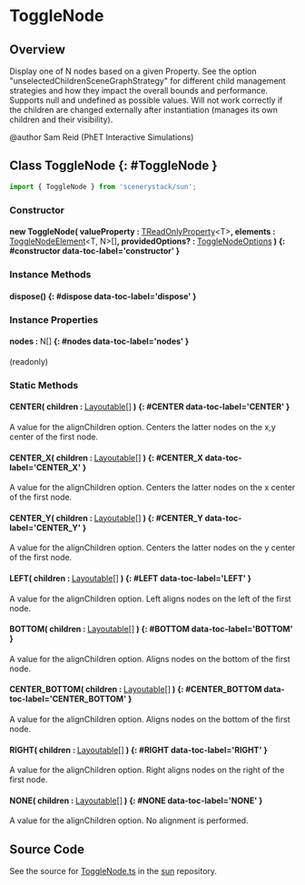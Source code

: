 # ToggleNode

## Overview

Display one of N nodes based on a given Property. See the option "unselectedChildrenSceneGraphStrategy" for different
child management strategies and how they impact the overall bounds and performance.
Supports null and undefined as possible values.  Will not work correctly if the children are changed externally
after instantiation (manages its own children and their visibility).

@author Sam Reid (PhET Interactive Simulations)

## Class ToggleNode {: #ToggleNode }


```js
import { ToggleNode } from 'scenerystack/sun';
```
### Constructor

#### new ToggleNode( valueProperty : <span style="font-weight: 400;">[TReadOnlyProperty](../axon/TReadOnlyProperty.md)&lt;T&gt;</span>, elements : <span style="font-weight: 400;">[ToggleNodeElement](../sun/ToggleNode.md#ToggleNodeElement)&lt;T, N&gt;[]</span>, providedOptions? : <span style="font-weight: 400;">[ToggleNodeOptions](../sun/ToggleNode.md#ToggleNodeOptions)</span> ) {: #constructor data-toc-label='constructor' }

### Instance Methods

#### dispose() {: #dispose data-toc-label='dispose' }

### Instance Properties

#### nodes : <span style="font-weight: 400;">N[]</span> {: #nodes data-toc-label='nodes' }

(readonly)

### Static Methods

#### CENTER( children : <span style="font-weight: 400;">[Layoutable](../scenery/LayoutProxy.md#Layoutable)[]</span> ) {: #CENTER data-toc-label='CENTER' }

A value for the alignChildren option.
Centers the latter nodes on the x,y center of the first node.

#### CENTER_X( children : <span style="font-weight: 400;">[Layoutable](../scenery/LayoutProxy.md#Layoutable)[]</span> ) {: #CENTER_X data-toc-label='CENTER_X' }

A value for the alignChildren option.
Centers the latter nodes on the x center of the first node.

#### CENTER_Y( children : <span style="font-weight: 400;">[Layoutable](../scenery/LayoutProxy.md#Layoutable)[]</span> ) {: #CENTER_Y data-toc-label='CENTER_Y' }

A value for the alignChildren option.
Centers the latter nodes on the y center of the first node.

#### LEFT( children : <span style="font-weight: 400;">[Layoutable](../scenery/LayoutProxy.md#Layoutable)[]</span> ) {: #LEFT data-toc-label='LEFT' }

A value for the alignChildren option.
Left aligns nodes on the left of the first node.

#### BOTTOM( children : <span style="font-weight: 400;">[Layoutable](../scenery/LayoutProxy.md#Layoutable)[]</span> ) {: #BOTTOM data-toc-label='BOTTOM' }

A value for the alignChildren option.
Aligns nodes on the bottom of the first node.

#### CENTER_BOTTOM( children : <span style="font-weight: 400;">[Layoutable](../scenery/LayoutProxy.md#Layoutable)[]</span> ) {: #CENTER_BOTTOM data-toc-label='CENTER_BOTTOM' }

A value for the alignChildren option.
Aligns nodes on the bottom of the first node.

#### RIGHT( children : <span style="font-weight: 400;">[Layoutable](../scenery/LayoutProxy.md#Layoutable)[]</span> ) {: #RIGHT data-toc-label='RIGHT' }

A value for the alignChildren option.
Right aligns nodes on the right of the first node.

#### NONE( children : <span style="font-weight: 400;">[Layoutable](../scenery/LayoutProxy.md#Layoutable)[]</span> ) {: #NONE data-toc-label='NONE' }

A value for the alignChildren option.
No alignment is performed.



## Source Code

See the source for [ToggleNode.ts](https://github.com/phetsims/sun/blob/main/js/ToggleNode.ts) in the [sun](https://github.com/phetsims/sun) repository.
